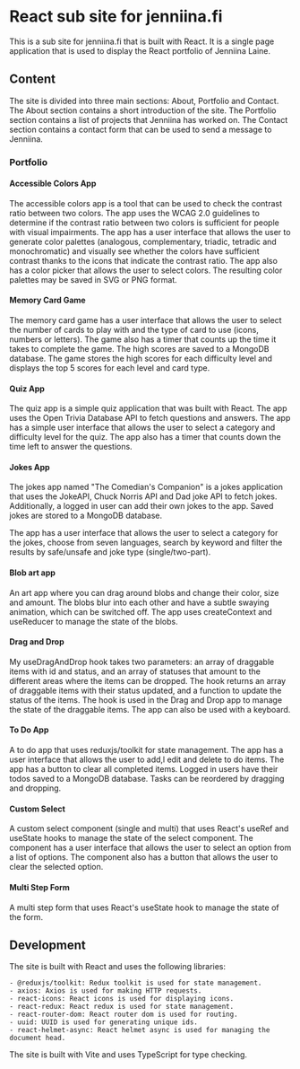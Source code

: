 # React sub site for jenniina.fi

This is a sub site for jenniina.fi that is built with React. It is a single page application that is used to display the React portfolio of Jenniina Laine.

## Content

The site is divided into three main sections: About, Portfolio and Contact. The About section contains a short introduction of the site. The Portfolio section contains a list of projects that Jenniina has worked on. The Contact section contains a contact form that can be used to send a message to Jenniina.

### Portfolio

#### Accessible Colors App

The accessible colors app is a tool that can be used to check the contrast ratio between two colors. The app uses the WCAG 2.0 guidelines to determine if the contrast ratio between two colors is sufficient for people with visual impairments. The app has a user interface that allows the user to generate color palettes (analogous, complementary, triadic, tetradic and monochromatic) and visually see whether the colors have sufficient contrast thanks to the icons that indicate the contrast ratio. The app also has a color picker that allows the user to select colors. The resulting color palettes may be saved in SVG or PNG format.

#### Memory Card Game

The memory card game has a user interface that allows the user to select the number of cards to play with and the type of card to use (icons, numbers or letters). The game also has a timer that counts up the time it takes to complete the game. The high scores are saved to a MongoDB database. The game stores the high scores for each difficulty level and displays the top 5 scores for each level and card type.

#### Quiz App

The quiz app is a simple quiz application that was built with React. The app uses the Open Trivia Database API to fetch questions and answers. The app has a simple user interface that allows the user to select a category and difficulty level for the quiz. The app also has a timer that counts down the time left to answer the questions.

#### Jokes App

The jokes app named "The Comedian's Companion" is a jokes application that uses the JokeAPI, Chuck Norris API and Dad joke API to fetch jokes. Additionally, a logged in user can add their own jokes to the app. Saved jokes are stored to a MongoDB database.

The app has a user interface that allows the user to select a category for the jokes, choose from seven languages, search by keyword and filter the results by safe/unsafe and joke type (single/two-part).

#### Blob art app

An art app where you can drag around blobs and change their color, size and amount. The blobs blur into each other and have a subtle swaying animation, which can be switched off. The app uses createContext and useReducer to manage the state of the blobs.

#### Drag and Drop

My useDragAndDrop hook takes two parameters: an array of draggable items with id and status, and an array of statuses that amount to the different areas where the items can be dropped. The hook returns an array of draggable items with their status updated, and a function to update the status of the items. The hook is used in the Drag and Drop app to manage the state of the draggable items. The app can also be used with a keyboard.

#### To Do App

A to do app that uses reduxjs/toolkit for state management. The app has a user interface that allows the user to add,l edit and delete to do items. The app has a button to clear all completed items. Logged in users have their todos saved to a MongoDB database. Tasks can be reordered by dragging and dropping.

#### Custom Select

A custom select component (single and multi) that uses React's useRef and useState hooks to manage the state of the select component. The component has a user interface that allows the user to select an option from a list of options. The component also has a button that allows the user to clear the selected option.

#### Multi Step Form

A multi step form that uses React's useState hook to manage the state of the form.

## Development

The site is built with React and uses the following libraries:

    - @reduxjs/toolkit: Redux toolkit is used for state management.
    - axios: Axios is used for making HTTP requests.
    - react-icons: React icons is used for displaying icons.
    - react-redux: React redux is used for state management.
    - react-router-dom: React router dom is used for routing.
    - uuid: UUID is used for generating unique ids.
    - react-helmet-async: React helmet async is used for managing the document head.

The site is built with Vite and uses TypeScript for type checking.
